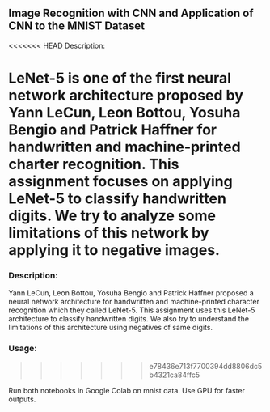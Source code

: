 ## Image Recognition with CNN and Application of CNN to the MNIST Dataset

<<<<<<< HEAD
Description:

LeNet-5 is one of the first neural network architecture proposed by Yann LeCun, Leon Bottou, Yosuha Bengio and Patrick Haffner for handwritten and machine-printed charter recognition. This assignment focuses on applying LeNet-5 to classify handwritten digits. We try to analyze some limitations of this network by applying it to negative images.
=======
### Description:

Yann LeCun, Leon Bottou, Yosuha Bengio and Patrick Haffner proposed a neural network architecture for handwritten and machine-printed character recognition which they called LeNet-5. This assignment uses this LeNet-5 architecture to classify handwritten digits. We also try to understand the limitations of this architecture using negatives of same digits.

### Usage:
>>>>>>> e78436e713f7700394dd8806dc5b4321ca84ffc5

Run both notebooks in Google Colab on mnist data. Use GPU for faster outputs.
